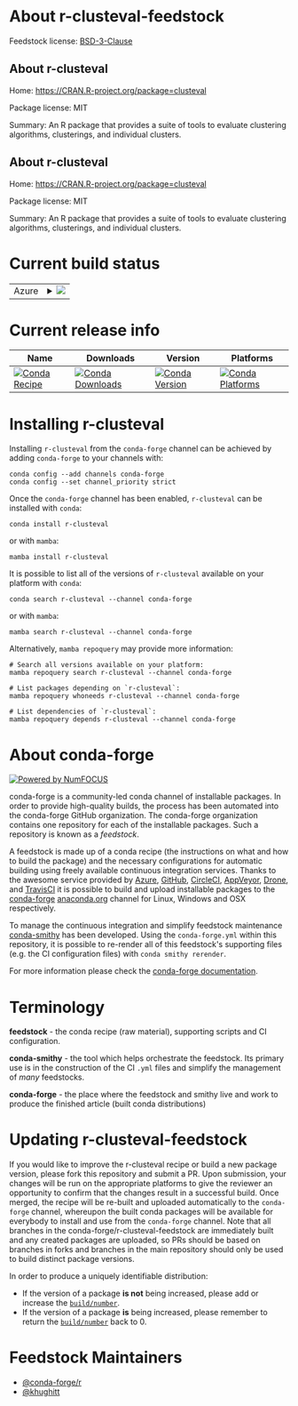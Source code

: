 About r-clusteval-feedstock
===========================

Feedstock license: [BSD-3-Clause](https://github.com/conda-forge/r-clusteval-feedstock/blob/main/LICENSE.txt)


About r-clusteval
-----------------

Home: https://CRAN.R-project.org/package=clusteval

Package license: MIT

Summary: An R package that provides a suite of tools to evaluate clustering algorithms, clusterings, and individual clusters.

About r-clusteval
-----------------

Home: https://CRAN.R-project.org/package=clusteval

Package license: MIT

Summary: An R package that provides a suite of tools to evaluate clustering algorithms, clusterings, and individual clusters.

Current build status
====================


<table>
    
  <tr>
    <td>Azure</td>
    <td>
      <details>
        <summary>
          <a href="https://dev.azure.com/conda-forge/feedstock-builds/_build/latest?definitionId=7342&branchName=main">
            <img src="https://dev.azure.com/conda-forge/feedstock-builds/_apis/build/status/r-clusteval-feedstock?branchName=main">
          </a>
        </summary>
        <table>
          <thead><tr><th>Variant</th><th>Status</th></tr></thead>
          <tbody><tr>
              <td>linux_64_r_base4.3</td>
              <td>
                <a href="https://dev.azure.com/conda-forge/feedstock-builds/_build/latest?definitionId=7342&branchName=main">
                  <img src="https://dev.azure.com/conda-forge/feedstock-builds/_apis/build/status/r-clusteval-feedstock?branchName=main&jobName=linux&configuration=linux%20linux_64_r_base4.3" alt="variant">
                </a>
              </td>
            </tr><tr>
              <td>linux_64_r_base4.4</td>
              <td>
                <a href="https://dev.azure.com/conda-forge/feedstock-builds/_build/latest?definitionId=7342&branchName=main">
                  <img src="https://dev.azure.com/conda-forge/feedstock-builds/_apis/build/status/r-clusteval-feedstock?branchName=main&jobName=linux&configuration=linux%20linux_64_r_base4.4" alt="variant">
                </a>
              </td>
            </tr><tr>
              <td>osx_64_r_base4.3</td>
              <td>
                <a href="https://dev.azure.com/conda-forge/feedstock-builds/_build/latest?definitionId=7342&branchName=main">
                  <img src="https://dev.azure.com/conda-forge/feedstock-builds/_apis/build/status/r-clusteval-feedstock?branchName=main&jobName=osx&configuration=osx%20osx_64_r_base4.3" alt="variant">
                </a>
              </td>
            </tr><tr>
              <td>osx_64_r_base4.4</td>
              <td>
                <a href="https://dev.azure.com/conda-forge/feedstock-builds/_build/latest?definitionId=7342&branchName=main">
                  <img src="https://dev.azure.com/conda-forge/feedstock-builds/_apis/build/status/r-clusteval-feedstock?branchName=main&jobName=osx&configuration=osx%20osx_64_r_base4.4" alt="variant">
                </a>
              </td>
            </tr><tr>
              <td>win_64_r_base4.3</td>
              <td>
                <a href="https://dev.azure.com/conda-forge/feedstock-builds/_build/latest?definitionId=7342&branchName=main">
                  <img src="https://dev.azure.com/conda-forge/feedstock-builds/_apis/build/status/r-clusteval-feedstock?branchName=main&jobName=win&configuration=win%20win_64_r_base4.3" alt="variant">
                </a>
              </td>
            </tr><tr>
              <td>win_64_r_base4.4</td>
              <td>
                <a href="https://dev.azure.com/conda-forge/feedstock-builds/_build/latest?definitionId=7342&branchName=main">
                  <img src="https://dev.azure.com/conda-forge/feedstock-builds/_apis/build/status/r-clusteval-feedstock?branchName=main&jobName=win&configuration=win%20win_64_r_base4.4" alt="variant">
                </a>
              </td>
            </tr>
          </tbody>
        </table>
      </details>
    </td>
  </tr>
</table>

Current release info
====================

| Name | Downloads | Version | Platforms |
| --- | --- | --- | --- |
| [![Conda Recipe](https://img.shields.io/badge/recipe-r--clusteval-green.svg)](https://anaconda.org/conda-forge/r-clusteval) | [![Conda Downloads](https://img.shields.io/conda/dn/conda-forge/r-clusteval.svg)](https://anaconda.org/conda-forge/r-clusteval) | [![Conda Version](https://img.shields.io/conda/vn/conda-forge/r-clusteval.svg)](https://anaconda.org/conda-forge/r-clusteval) | [![Conda Platforms](https://img.shields.io/conda/pn/conda-forge/r-clusteval.svg)](https://anaconda.org/conda-forge/r-clusteval) |

Installing r-clusteval
======================

Installing `r-clusteval` from the `conda-forge` channel can be achieved by adding `conda-forge` to your channels with:

```
conda config --add channels conda-forge
conda config --set channel_priority strict
```

Once the `conda-forge` channel has been enabled, `r-clusteval` can be installed with `conda`:

```
conda install r-clusteval
```

or with `mamba`:

```
mamba install r-clusteval
```

It is possible to list all of the versions of `r-clusteval` available on your platform with `conda`:

```
conda search r-clusteval --channel conda-forge
```

or with `mamba`:

```
mamba search r-clusteval --channel conda-forge
```

Alternatively, `mamba repoquery` may provide more information:

```
# Search all versions available on your platform:
mamba repoquery search r-clusteval --channel conda-forge

# List packages depending on `r-clusteval`:
mamba repoquery whoneeds r-clusteval --channel conda-forge

# List dependencies of `r-clusteval`:
mamba repoquery depends r-clusteval --channel conda-forge
```


About conda-forge
=================

[![Powered by
NumFOCUS](https://img.shields.io/badge/powered%20by-NumFOCUS-orange.svg?style=flat&colorA=E1523D&colorB=007D8A)](https://numfocus.org)

conda-forge is a community-led conda channel of installable packages.
In order to provide high-quality builds, the process has been automated into the
conda-forge GitHub organization. The conda-forge organization contains one repository
for each of the installable packages. Such a repository is known as a *feedstock*.

A feedstock is made up of a conda recipe (the instructions on what and how to build
the package) and the necessary configurations for automatic building using freely
available continuous integration services. Thanks to the awesome service provided by
[Azure](https://azure.microsoft.com/en-us/services/devops/), [GitHub](https://github.com/),
[CircleCI](https://circleci.com/), [AppVeyor](https://www.appveyor.com/),
[Drone](https://cloud.drone.io/welcome), and [TravisCI](https://travis-ci.com/)
it is possible to build and upload installable packages to the
[conda-forge](https://anaconda.org/conda-forge) [anaconda.org](https://anaconda.org/)
channel for Linux, Windows and OSX respectively.

To manage the continuous integration and simplify feedstock maintenance
[conda-smithy](https://github.com/conda-forge/conda-smithy) has been developed.
Using the ``conda-forge.yml`` within this repository, it is possible to re-render all of
this feedstock's supporting files (e.g. the CI configuration files) with ``conda smithy rerender``.

For more information please check the [conda-forge documentation](https://conda-forge.org/docs/).

Terminology
===========

**feedstock** - the conda recipe (raw material), supporting scripts and CI configuration.

**conda-smithy** - the tool which helps orchestrate the feedstock.
                   Its primary use is in the construction of the CI ``.yml`` files
                   and simplify the management of *many* feedstocks.

**conda-forge** - the place where the feedstock and smithy live and work to
                  produce the finished article (built conda distributions)


Updating r-clusteval-feedstock
==============================

If you would like to improve the r-clusteval recipe or build a new
package version, please fork this repository and submit a PR. Upon submission,
your changes will be run on the appropriate platforms to give the reviewer an
opportunity to confirm that the changes result in a successful build. Once
merged, the recipe will be re-built and uploaded automatically to the
`conda-forge` channel, whereupon the built conda packages will be available for
everybody to install and use from the `conda-forge` channel.
Note that all branches in the conda-forge/r-clusteval-feedstock are
immediately built and any created packages are uploaded, so PRs should be based
on branches in forks and branches in the main repository should only be used to
build distinct package versions.

In order to produce a uniquely identifiable distribution:
 * If the version of a package **is not** being increased, please add or increase
   the [``build/number``](https://docs.conda.io/projects/conda-build/en/latest/resources/define-metadata.html#build-number-and-string).
 * If the version of a package **is** being increased, please remember to return
   the [``build/number``](https://docs.conda.io/projects/conda-build/en/latest/resources/define-metadata.html#build-number-and-string)
   back to 0.

Feedstock Maintainers
=====================

* [@conda-forge/r](https://github.com/conda-forge/r/)
* [@khughitt](https://github.com/khughitt/)

